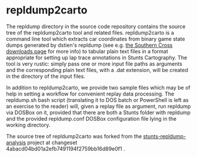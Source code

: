 repldump2carto
==============

The repldump directory in the source code repository contains the source tree
of the repldump2carto tool and related files. repldump2carto is a command line
tool which extracts car coordinates from binary game state dumps generated by
dstien's repldump (see e.g. [the Southern Cross downloads
page](http://scr.stunts.hu/mods.html) for more info) to tabular plain text
files in a format appropriate for setting up lap trace annotations in Stunts
Cartography. The tool is very rustic: simply pass one or more input file paths
as arguments and the corresponding plain text files, with a .dat extension,
will be created in the directory of the input files.

In addition to repldump2carto, we provide two sample files which may be of help
in setting a workflow for convenient replay data processing. The repldump.sh
bash script (translating it to DOS batch or PowerShell is left as an exercise
to the reader) will, given a replay file as argument, run repldump via DOSBox
on it, provided that there are both a Stunts folder with repldump and the
provided repldump.conf DOSBox configuration file lying in the working
directory.

The source tree of repldump2carto was forked from the
[stunts-repldump-analysis](https://bitbucket.org/duplode/stunts-repldump-analysis)
project at changeset 4abacd04bd01a2efb7491194f2759bb16d89e0f1 .

